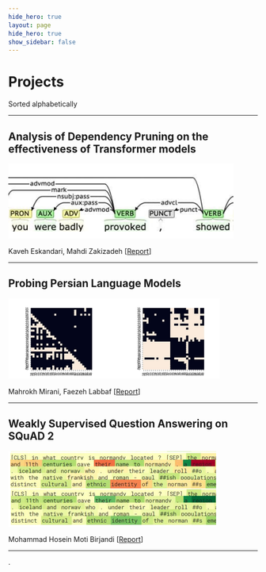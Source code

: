 ```yaml
---
hide_hero: true
layout: page
hide_hero: true
show_sidebar: false
---
```


# Projects
Sorted alphabetically

---

## Analysis of Dependency Pruning on the effectiveness of Transformer models
![](https://raw.githubusercontent.com/teias-courses/nlp99/gh-pages/projects/dep_prune.png)

Kaveh Eskandari, Mahdi Zakizadeh [[Report](https://github.com/teias-courses/nlp99/raw/gh-pages/projects/final_project_report_eskandari_zakizadeh.pdf)]

---

## Probing Persian Language Models
![](https://raw.githubusercontent.com/teias-courses/nlp99/gh-pages/projects/lm_probe.png)

Mahrokh Mirani, Faezeh Labbaf [[Report](https://github.com/teias-courses/nlp99/raw/gh-pages/projects/final_project_report_labbaf_mirani.pdf)]

---

## Weakly Supervised Question Answering on SQuAD 2 
![](https://raw.githubusercontent.com/teias-courses/nlp99/gh-pages/projects/squad2.png)

Mohammad Hosein Moti Birjandi [[Report](https://github.com/teias-courses/nlp99/raw/gh-pages/projects/final_project_report_moti_birjandi.pdf)]

---

.
